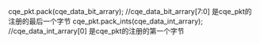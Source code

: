 
cqe_pkt.pack(cqe_data_bit_arrary); //cqe_data_bit_arrary[7:0] 是cqe_pkt的注册的最后一个字节
cqe_pkt.pack_ints(cqe_data_int_arrary); //cqe_data_int_arrary[0] 是cqe_pkt的注册的第一个字节

~~~

~~~